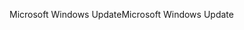 <span data-ttu-id="cfcfa-101">Microsoft Windows Update</span><span class="sxs-lookup"><span data-stu-id="cfcfa-101">Microsoft Windows Update</span></span>